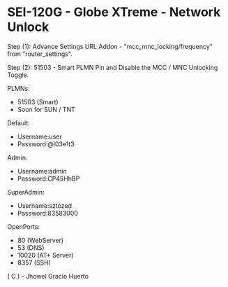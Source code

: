 # SEI-120G - Globe XTreme - Network Unlock
Step (1): Advance Settings URL Addon - "mcc_mnc_locking/frequency" from "router_settings".

Step (2): 51503 - Smart PLMN Pin and Disable the MCC / MNC Unlocking Toggle.

PLMNs:
* 51503 (Smart)
* Soon for SUN / TNT

Default:
* Username:user
* Password:@l03e1t3

Admin:
* Username:admin
* Password:CP45HhBP

SuperAdmin:
* Username:sztozed
* Password:83583000

OpenPorts:
* 80 (WebServer)
* 53 (DNS)
* 10020 (AT+ Server)
* 8357 (SSH)


( C ) - Jhowel Gracio Huerto

